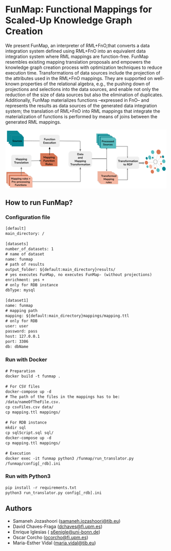 # FunMap: Functional Mappings for Scaled-Up Knowledge Graph Creation

We present FunMap, an interpreter of RML+FnO,that converts a data integration system defined using RML+FnO into an equivalent data integration system where RML mappings are function-free. FunMap resembles existing mapping translation proposals and empowers the  knowledge  graph  creation  process  with  optimization  techniques  to  reduce execution  time.  Transformations  of  data  sources  include  the  projection  of  the attributes used in the RML+FnO mappings. They are supported on well-known properties of the relational algebra, e.g., the pushing down of projections and selections into the data sources, and enable not only the reduction of the size of  data  sources  but  also  the  elimination  of  duplicates.  Additionally,  FunMap materializes  functions  –expressed  in  FnO–  and  represents  the  results  as  data sources of the generated data integration system; the translation of RML+FnO into RML mappings that integrate the materialization of functions is performed by means of joins between the generated RML mappings. 

![FunMap-workflow](images/architecture.png?raw=true "FunMap-workflow")


## How to run FunMap?

### Configuration file
```
[default]
main_directory: / 

[datasets]
number_of_datasets: 1
# name of dataset
name: funmap 
# path of results
output_folder: ${default:main_directory}results/ 
# yes executes FunMap, no executes FunMap- (without projections)
enrichment: yes +
# only for RDB instance
dbType: mysql 

[dataset1]
name: funmap
# mapping path
mapping: ${default:main_directory}mappings/mapping.ttl 
# only for RDB
user: user 
password: pass
host: 127.0.0.1
port: 3306 
db: dbName
```

### Run with Docker 
```
# Preparation
docker build -t funmap .

# For CSV files
docker-compose up -d
# The path of the files in the mappings has to be: /data/nameOfTheFile.csv.
cp csvFiles.csv data/
cp mapping.ttl mappings/

# For RDB instance
mkdir sql
cp sqlScript.sql sql/
docker-compose up -d 
cp mapping.ttl mappings/

# Execution
docker exec -it funmap python3 /funmap/run_translator.py /funmap/config[_rdb].ini
```

### Run with Python3
```
pip install -r requirements.txt
python3 run_translator.py config[_rdb].ini
```

## Authors

- Samaneh Jozashoori (samaneh.jozashoori@tib.eu)
- David Chaves-Fraga (dchaves@fi.upm.es)
- Enrique Iglesias ( s6enigle@uni-bonn.de)
- Oscar Corcho (ocorcho@fi.upm.es)
- Maria-Esther Vidal (maria.vidal@tib.eu)
